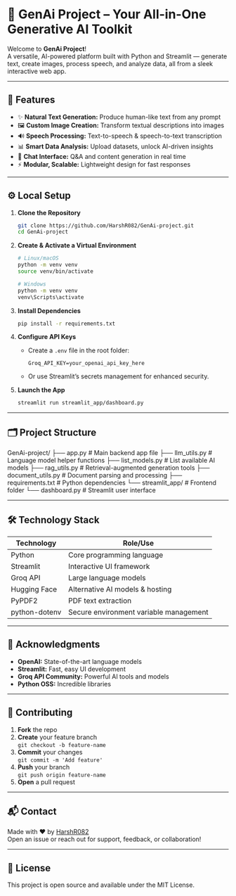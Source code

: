 # 🚀 GenAi Project – Your All-in-One Generative AI Toolkit

Welcome to **GenAi Project**!  
A versatile, AI-powered platform built with Python and Streamlit — generate text, create images, process speech, and analyze data, all from a sleek interactive web app.

---

## 🧩 Features

- ✨ **Natural Text Generation:** Produce human-like text from any prompt
- 🖼️ **Custom Image Creation:** Transform textual descriptions into images
- 🔊 **Speech Processing:** Text-to-speech & speech-to-text transcription
- 📊 **Smart Data Analysis:** Upload datasets, unlock AI-driven insights
- 💬 **Chat Interface:** Q&A and content generation in real time
- ⚡ **Modular, Scalable:** Lightweight design for fast responses

---

## ⚙️ Local Setup

1. **Clone the Repository**
    ```bash
    git clone https://github.com/HarshR082/GenAi-project.git
    cd GenAi-project
    ```

2. **Create & Activate a Virtual Environment**
    ```bash
    # Linux/macOS
    python -m venv venv
    source venv/bin/activate

    # Windows
    python -m venv venv
    venv\Scripts\activate
    ```

3. **Install Dependencies**
    ```bash
    pip install -r requirements.txt
    ```

4. **Configure API Keys**
    - Create a `.env` file in the root folder:
        ```
        Groq_API_KEY=your_openai_api_key_here
        ```
    - Or use Streamlit’s secrets management for enhanced security.

5. **Launch the App**
    ```bash
    streamlit run streamlit_app/dashboard.py
    ```

---

## 🗂 Project Structure

GenAi-project/
├── app.py                 # Main backend app file
├── llm_utils.py           # Language model helper functions
├── list_models.py         # List available AI models
├── rag_utils.py           # Retrieval-augmented generation tools
├── document_utils.py      # Document parsing and processing
├── requirements.txt       # Python dependencies
└── streamlit_app/         # Frontend folder
    └── dashboard.py             # Streamlit user interface


---

## 🛠 Technology Stack

| Technology      | Role/Use                                  |
|-----------------|-------------------------------------------|
| Python          | Core programming language                 |
| Streamlit       | Interactive UI framework                  |
| Groq API      | Large language models                     |
| Hugging Face    | Alternative AI models & hosting           |
| PyPDF2          | PDF text extraction                       |
| python-dotenv   | Secure environment variable management    |

---

## 🙌 Acknowledgments

- **OpenAI:** State-of-the-art language models
- **Streamlit:** Fast, easy UI development
- **Groq API Community:** Powerful AI tools and models
- **Python OSS:** Incredible libraries

---

## 🤝 Contributing

1. **Fork** the repo
2. **Create** your feature branch  
    `git checkout -b feature-name`
3. **Commit** your changes  
    `git commit -m 'Add feature'`
4. **Push** your branch  
    `git push origin feature-name`
5. **Open** a pull request

---

## 📬 Contact

Made with ❤️ by [HarshR082](https://github.com/HarshR082)  
Open an issue or reach out for support, feedback, or collaboration!

---

## 📜 License

This project is open source and available under the MIT License.

